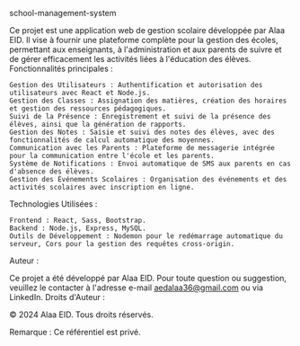 school-management-system

Ce projet est une application web de gestion scolaire développée par Alaa EID. Il vise à fournir une plateforme complète pour la gestion des écoles, permettant aux enseignants, à l'administration et aux parents de suivre et de gérer efficacement les activités liées à l'éducation des élèves.
Fonctionnalités principales :

    Gestion des Utilisateurs : Authentification et autorisation des utilisateurs avec React et Node.js.
    Gestion des Classes : Assignation des matières, création des horaires et gestion des ressources pédagogiques.
    Suivi de la Présence : Enregistrement et suivi de la présence des élèves, ainsi que la génération de rapports.
    Gestion des Notes : Saisie et suivi des notes des élèves, avec des fonctionnalités de calcul automatique des moyennes.
    Communication avec les Parents : Plateforme de messagerie intégrée pour la communication entre l'école et les parents.
    Système de Notifications : Envoi automatique de SMS aux parents en cas d'absence des élèves.
    Gestion des Événements Scolaires : Organisation des événements et des activités scolaires avec inscription en ligne.

Technologies Utilisées :

    Frontend : React, Sass, Bootstrap.
    Backend : Node.js, Express, MySQL.
    Outils de Développement : Nodemon pour le redémarrage automatique du serveur, Cors pour la gestion des requêtes cross-origin.

Auteur :

Ce projet a été développé par Alaa EID. Pour toute question ou suggestion, veuillez le contacter à l'adresse e-mail aedalaa36@gmail.com ou via LinkedIn.
Droits d'Auteur :

© 2024 Alaa EID. Tous droits réservés.

Remarque : Ce référentiel est privé.